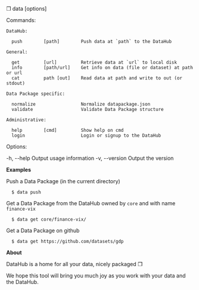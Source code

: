 
  ❒ data [options] <command> <args>

  Commands:

    DataHub:

      push        [path]        Push data at `path` to the DataHub

    General:

      get         [url]         Retrieve data at `url` to local disk
      info        [path/url]    Get info on data (file or dataset) at path or url
      cat         path [out]    Read data at path and write to out (or stdout)

    Data Package specific:

      normalize                 Normalize datapackage.json
      validate                  Validate Data Package structure

    Administrative:

      help        [cmd]         Show help on cmd
      login                     Login or signup to the DataHub

  Options:

  -h, --help              Output usage information
  -v, --version           Output the version

  **Examples**

  Push a Data Package (in the current directory)

      $ data push

  Get a Data Package from the DataHub owned by `core` and with name `finance-vix`

      $ data get core/finance-vix/

  Get a Data Package on github

      $ data get https://github.com/datasets/gdp


  **About**

  DataHub is a home for all your data, nicely packaged ❒

  We hope this tool will bring you much joy as you work with your data and the DataHub.


